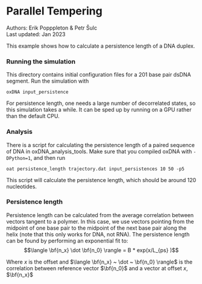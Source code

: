 # Parallel Tempering

Authors: Erik Popppleton & Petr Šulc  
Last updated: Jan 2023

This example shows how to calculate a persistence length of a DNA duplex.

### Running the simulation
This directory contains initial configuration files for a 201 base pair dsDNA segment.  Run the simulation with
```
oxDNA input_persistence
```

For persistence length, one needs a large number of decorrelated states, so this simulation takes a while.  It can be sped up by running on a GPU rather than the default CPU.

### Analysis
There is a script for calculating the persistence length of a paired sequence of DNA in oxDNA_analysis_tools.  Make sure that you compiled oxDNA with `-DPython=1`, and then run
```
oat persistence_length trajectory.dat input_persistences 10 50 -p5
```

This script will calculate the persistence length, which should be around 120 nucleotides.

### Persistence length
Persistence length can be calculated from the average correlation between vectors tangent to a polymer.  In this case, we use vectors pointing from the midpoint of one base pair to the midpoint of the next base pair along the helix (note that this only works for DNA, not RNA). The persistence length can be found by performing an exponential fit to:
$$\langle \bf{n_x} \dot \bf{n_0} \rangle = B * exp(x/L_{ps} )$$


Where $x$ is the offset and $\langle \bf{n_x} ~ \dot ~ \bf{n_0} \rangle$ is the correlation between reference vector $\bf{n_0}$ and a vector at offset $x$, $\bf{n_x}$
